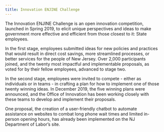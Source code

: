 ```yaml
---
title: Innovation ENJINE Challenge
---
```


The Innovation ENJINE Challenge is an open innovation competition, launched in Spring 2019, to elicit unique perspectives and ideas to make government more effective and efficient from those closest to it: State employees.

In the first stage, employees submitted ideas for new policies and practices that would result in direct cost savings, more streamlined processes, or better services for the people of New Jersey. Over 2,000 participants joined, and the twenty most impactful and implementable proposals, as voted for by their fellow employees, advanced to stage two.

In the second stage, employees were invited to compete - either as individuals or in teams - in crafting a plan for how to implement one of those twenty winning ideas. In December 2019, the five winning plans were announced, and the Office of Innovation has been working closely with these teams to develop and implement their proposals.

One proposal, the creation of a user-friendly chatbot to automate assistance on websites to combat long phone wait times and limited in-person opening hours, has already been implemented on the NJ Department of Labor’s site.
